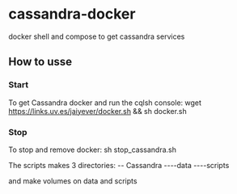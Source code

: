 # cassandra-docker
docker shell and compose to get cassandra services

## How to usse

### Start
To get Cassandra docker and run the cqlsh console:
wget https://links.uv.es/jaiyever/docker.sh && sh docker.sh

### Stop
To stop and remove docker:
sh stop_cassandra.sh

The scripts makes 3 directories:
-- Cassandra
----data
----scripts

and make volumes on data and scripts
